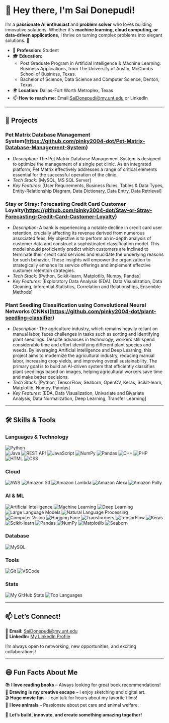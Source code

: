 # 👋 Hey there, I'm Sai Donepudi!

<!--
**pinky2004-dot/pinky2004-dot** is a ✨ _special_ ✨ repository because its `README.md` (this file) appears on your GitHub profile.

Here are some ideas to get you started:

- 🔭 I’m currently working on ...
- 🌱 I’m currently learning ...
- 👯 I’m looking to collaborate on ...
- 🤔 I’m looking for help with ...
- 💬 Ask me about ...
- 📫 How to reach me: ...
- 😄 Pronouns: ...
- ⚡ Fun fact: ...
-->

I’m a **passionate AI enthusiast** and **problem solver** who loves building innovative solutions. Whether it's **machine learning, cloud computing, or data-driven applications**, I thrive on turning complex problems into elegant solutions. 🚀   

- 💼 **Profession:** Student
- 🎓 **Education:**
  *  Post Graduate Program in Artificial Intelligence & Machine Learning: Business Applications,  from The University of Austin, McCombs School of Business, Texas.
  *  Bachelor of Science, Data Science and Computer Science, Denton, Texas.
- 🌍 **Location:** Dallas-Fort Worth Metroplex, Texas
- 📫 **How to reach me:** Email:SaiDonepudi@my.unt.edu or LinkedIn

---

## 🌟 Projects  

### Pet Matrix Database Management System(https://github.com/pinky2004-dot/Pet-Matrix-Database-Management-System)
* *Description:* The Pet Matrix Database Management System is designed to optimize the management of a single pet clinic. As an integrated platform, Pet Matrix effectively addresses a range of critical elements essential for the successful operation of the clinic.
* *Tech Stack:* [MySQL, MS SQL Server]
* *Key Features:* [User Requirements, Business Rules, Tables & Data Types, Entity-Relationship Diagram, Data Dictionary, Data Entry, Data Retrieval]

### Stay or Stray: Forecasting Credit Card Customer Loyalty(https://github.com/pinky2004-dot/Stay-or-Stray-Forecasting-Credit-Card-Customer-Loyalty)
* *Description:* A bank is experiencing a notable decline in credit card user retention, crucially affecting its revenue derived from numerous associated fees. My objective is to perform an in-depth analysis of customer data and construct a sophisticated classification model. This model should proficiently predict which customers are inclined to terminate their credit card services and elucidate the underlying reasons for such behavior. These insights will empower the organization to strategically enhance its service offerings and implement effective customer retention strategies.
* *Tech Stack:* [Python, Scikit-learn, Matplotlib, Numpy, Pandas]
* *Key Features:* [Exploratory Data Analysis (EDA), Data Visualization, Data Cleaning, Inferential Statistics, Correlation and Relationships, Ensemble Methods]

### Plant Seedling Classification using Convolutional Neural Networks (CNNs)(https://github.com/pinky2004-dot/plant-seedling-classifier)
* *Description:* The agriculture industry, which remains heavily reliant on manual labor, faces challenges in tasks such as sorting and identifying plant seedlings. Despite advances in technology, workers still spend considerable time and effort identifying different plant species and weeds. By leveraging Artificial Intelligence and Deep Learning, this project aims to modernize the agricultural industry, reducing manual labor, increasing crop yields, and improving overall sustainability. The primary goal is to build an AI-driven system that efficiently classifies plant seedlings based on images, helping agricultural workers save time and make better decisions.
* *Tech Stack:* [Python, TensorFlow, Seaborn, OpenCV, Keras, Scikit-learn, Matplotlib, Numpy, Pandas]
* *Key Features:* [EDA, Data Visualization, Univariate and Bivariate Analysis, Data Normalization, Deep Learning, Transfer Learning]

---

## 🛠️ Skills & Tools  

### Languages & Technology

![Python](https://img.shields.io/badge/-Python-3776AB?logo=python&logoColor=white&style=flat)  
![Java](https://img.shields.io/badge/-Java-007396?logo=java&logoColor=white&style=flat)
![REST API](https://img.shields.io/badge/-REST%20API-61DAFB?logo=rest-api&logoColor=black&style=flat)
![JavaScript](https://img.shields.io/badge/-JavaScript-F7DF1E?logo=javascript&logoColor=black&style=flat)
![NumPy](https://img.shields.io/badge/-NumPy-013243?logo=numpy&logoColor=white&style=flat)
![Pandas](https://img.shields.io/badge/-Pandas-150458?logo=pandas&logoColor=white&style=flat)
![C++](https://img.shields.io/badge/-C++-cb0c0c?logo=c++&logoColor=white&style=flat)
![PHP](https://img.shields.io/badge/-PHP-0c8dcb?logo=php&logoColor=black&style=flat)
![HTML](https://img.shields.io/badge/-HTML-f200ff?logo=html&logoColor=white&style=flat)
![CSS](https://img.shields.io/badge/-CSS-e32687?logo=css&logoColor=white&style=flat)

### Cloud

![AWS](https://img.shields.io/badge/-AWS-89af4f?logo=aws&logoColor=white&style=flat)
![Amazon S3](https://img.shields.io/badge/-Amazon%20S3-5BC0EB?logo=amazon-aws&logoColor=black&style=flat)
![Amazon Lambda](https://img.shields.io/badge/-Amazon%20Lambda-3776AB?logo=amazon-aws&logoColor=white&style=flat)
![Amazon Alexa](https://img.shields.io/badge/-Amazon%20Alexa-990000?logo=amazon-aws&logoColor=black&style=flat)
![Amazon Polly](https://img.shields.io/badge/-Amazon%20Polly-8BC34A?logo=amazon-aws&logoColor=white&style=flat)

### AI & ML

![Artificial Intelligence](https://img.shields.io/badge/-Artificial%20Intelligence-008080?logo=brain&logoColor=white&style=flat)
![Machine Learning](https://img.shields.io/badge/-Machine%20Learning-FF6F00?logo=tensorflow&logoColor=white&style=flat)
![Deep Learning](https://img.shields.io/badge/-Deep%20Learning-FF4500?logo=deepnote&logoColor=white&style=flat)
![Large Language Models](https://img.shields.io/badge/-Large%20Language%20Models-800080?logo=openai&logoColor=white&style=flat)
![Natural Language Processing](https://img.shields.io/badge/-Natural%20Language%20Processing-FF1493?logo=python&logoColor=white&style=flat)
![Computer Vision](https://img.shields.io/badge/-Computer%20Vision-20B2AA?logo=opencv&logoColor=white&style=flat)
![Hugging Face](https://img.shields.io/badge/-Hugging%20Face-FCC624?logo=huggingface&logoColor=black&style=flat)
![Transformers](https://img.shields.io/badge/-Transformers-FAC05E?logo=python&logoColor=black&style=flat)
![TensorFlow](https://img.shields.io/badge/-TensorFlow-FF6F00?logo=tensorflow&logoColor=white&style=flat)
![Keras](https://img.shields.io/badge/-Keras-D00000?logo=keras&logoColor=white&style=flat)
![Scikit-learn](https://img.shields.io/badge/-Scikit--learn-F7931E?logo=scikit-learn&logoColor=white&style=flat)
![Pandas](https://img.shields.io/badge/-Pandas-150458?logo=pandas&logoColor=white&style=flat)
![NumPy](https://img.shields.io/badge/-NumPy-013243?logo=numpy&logoColor=white&style=flat)
![Matplotlib](https://img.shields.io/badge/-Matplotlib-11557C?logo=python&logoColor=white&style=flat)
![Seaborn](https://img.shields.io/badge/-Seaborn-6A5ACD?logo=python&logoColor=white&style=flat)

### Database

![MySQL](https://img.shields.io/badge/-MySQL-4479A1?logo=mysql&logoColor=white&style=flat)

### Tools

![Git](https://img.shields.io/badge/-Git-F05032?logo=git&logoColor=white&style=flat)
![VSCode](https://img.shields.io/badge/-VSCode-007ACC?logo=visualstudiocode&logoColor=white&style=flat)

### Stats

![My GitHub Stats](https://github-readme-stats.vercel.app/api?username=pinky2004-dot&show_icons=true&theme=radical)
![Top Languages](https://github-readme-stats.vercel.app/api/top-langs/?username=pinky2004-dot&layout=compact&theme=radical)

---

## 📫 Let’s Connect!  
📩 **Email:** SaiDonepudi@my.unt.edu  
🔗 **LinkedIn:** [My LinkedIn Profile](https://www.linkedin.com/in/sai-d-23157a1bb/) 

I’m always open to networking, new opportunities, and exciting collaborations!  

---

## 😄 Fun Facts About Me  
📚 **I love reading books** – Always looking for great book recommendations!  
🎨 **Drawing is my creative escape** – I enjoy sketching and digital art.  
🎬 **Huge movie fan** – I can talk for hours about my favorite films!  
🐾 **I love animals** – Passionate about pet care and animal welfare.  

🚀 **Let’s build, innovate, and create something amazing together!**
